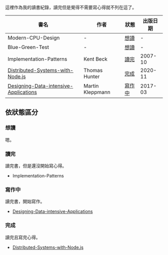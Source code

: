 這裡作為我的讀書紀錄，讀完但是覺得不需要寫心得就不列在這了。

| 書名                                    | 作者             | 狀態     | 出版日期 |
| --------------------------------------- | ---------------- | -------- | -------- |
| Modern-CPU-Design                       | -                | [想讀]   | -        |
| Blue-Green-Test                         | -                | [想讀]   | -        |
| Implementation-Patterns                 | Kent Beck        | [讀完]   | 2007-10  |
| [Distributed-Systems-with-Node.js]      | Thomas Hunter    | [完成]   | 2020-11  |
| [Designing-Data-intensive-Applications] | Martin Kleppmann | [寫作中] | 2017-03  |

## 依狀態區分

### 想讀

嗯。

### 讀完

讀完書，但是還沒開始寫心得。

- Implementation-Patterns

### 寫作中

讀完書，開始寫作。

- [Designing-Data-intensive-Applications]

### 完成

讀完且寫完心得。

- [Distributed-Systems-with-Node.js]

[distributed-systems-with-node.js]: distributed-systems-with-node.js/introduction.md
[designing-data-intensive-applications]: designing-data-intensive-applications/introduction.md
[想讀]: #想讀
[讀完]: #讀完
[寫作中]: #寫作中
[完成]: #完成
